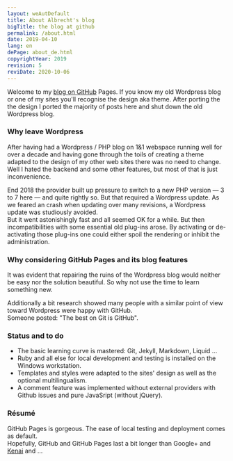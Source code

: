 ```yaml
---
layout: weAutDefault
title: About Albrecht's blog
bigTitle: the blog at github
permalink: /about.html
date: 2019-04-10
lang: en
dePage: about_de.html 
copyrightYear: 2019
revision: 5
reviDate: 2020-10-06
---
```


Welcome to my [blog on GitHub](/index.html "content/posts see here") Pages.
If you know my old Wordpress blog or one of my sites you'll recognise the
design aka theme. After porting the the design I ported the majority
of posts here and shut down the old Wordpress blog.

### Why leave Wordpress

After having had a Wordpress / PHP blog on 1&1 webspace running well for over
a decade and having gone through the toils of creating a theme adapted to the
design of my other web sites there was no need to change. Well I hated the 
backend and some other features, but most of that is just inconvenience.

End 2018 the provider built up pressure to switch to a new PHP version 
&mdash; 3 to 7 here &mdash; and quite rightly so. But that required a
Wordpress update. As we feared an crash when updating over many revisions,
a Wordpress update was studiously avoided.<br />
But it went astonishingly fast and all seemed OK for a while. But then incompatibilities with some essential old plug-ins arose. By activating or
de-activating those plug-ins one could either spoil the rendering or 
inhibit the administration.

### Why considering GitHub Pages and its blog features  

It was evident that repairing the ruins of the Wordpress blog would neither
be easy nor the solution beautiful. So why not use the time to learn 
something new.

Additionally a bit research showed many people with a similar point of view
toward Wordpress were happy with GitHub.     
Someone posted: "The best on Git is GitHub". 

### Status and to do

+ The basic learning curve is mastered: Git, Jekyll, Markdown, Liquid ...
+ Ruby and all else for local development and testing is installed on
  the Windows workstation. 
+ Templates and styles were adapted to the sites' design as well as the
  optional  multilingualism.
+ A comment feature was implemented without external providers with 
 Github issues and pure JavaSript (without jQuery).



### Résumé 

GitHub Pages is gorgeous. The ease of local testing and deployment comes as
default.<br />
Hopefully, GitHub and GitHub Pages last a bit longer than Google+ and 
[Kenai](posts/2010/oracleClosesKenai_de.html "German only")
and ...